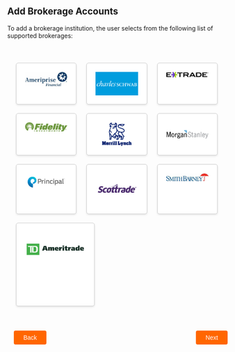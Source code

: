 ## Add Brokerage Accounts 

To add a brokerage institution, the user selects from the following list of supported brokerages: 

<div class="container-card">
    <div class="row-card">
        <div class="card-account">
            <img src="https://raw.githubusercontent.com/Fiserv/transfer-now/develop/assets/images/amer.png"/>
        </div>
        <div class="card-account">
            <img src="https://raw.githubusercontent.com/Fiserv/transfer-now/develop/assets/images/charles.png"/>
        </div>
        <div class="card-account">
            <img src="https://raw.githubusercontent.com/Fiserv/transfer-now/develop/assets/images/extrade.png"/>
        </div>
    </div>
    <div class="row-card">
        <div class="card-account">
            <img src="https://raw.githubusercontent.com/Fiserv/transfer-now/develop/assets/images/fied.png"/>
        </div>
        <div class="card-account">
            <img src="https://raw.githubusercontent.com/Fiserv/transfer-now/develop/assets/images/mer.png"/>
        </div>
        <div class="card-account">
            <img src="https://raw.githubusercontent.com/Fiserv/transfer-now/develop/assets/images/morgan.png"/>
        </div>
    </div>
    <div class="row-card">
        <div class="card-account">
            <img src="https://raw.githubusercontent.com/Fiserv/transfer-now/develop/assets/images/principle.png"/>
        </div>
        <div class="card-account">
            <img src="https://raw.githubusercontent.com/Fiserv/transfer-now/develop/assets/images/scot.png"/>
        </div>
        <div class="card-account">
            <img src="https://raw.githubusercontent.com/Fiserv/transfer-now/develop/assets/images/smith.png"/>
        </div>
    </div>
    <div class="single-column">
        <div class="card-account">
            <img src="https://raw.githubusercontent.com/Fiserv/transfer-now/develop/assets/images/TD.png"/>
        </div>
    </div>
</div>

<div class="add-brokerage-button-container">
    <br>
    <div class="add-brokerage-left-button">
        <a href="?path=docs/transfer-via-bank-accounts.md">Back</a>
    </div>
    <div class="add-brokerage-right-button">
        <a href="?path=docs/transfer-via-bank-accounts/accounts-restrictions.md">Next</a>
    </div>
</div>
<style>
    .add-brokerage-button-container {
        position: relative;
        width: 100%;
        height: 30px;
        font-family: sans-serif;
        margin: 0px 15px;
    }
    .add-brokerage-left-button a,
    .add-brokerage-right-button a{
        position: absolute;
        display: inline;
        border: 0px;
        background: rgb(255, 102, 0);
        color: rgb(255, 255, 255);
        padding: 8px 22px;
        cursor: pointer;
        border-radius: 4px;                                
        text-align: center;
        text-decoration: none;
        transition: all 0.3s ease;
    }
    .add-brokerage-left-button a{ 
        left: 0;
    }
    .add-brokerage-right-button a{
        right: 12px;
    }
    .add-brokerage-left-button a:hover,
    .add-brokerage-right-button a:hover {
        color: #f60;
        background-color: white;
        border: 2px solid #f60;
    }
    .container-card {
        margin: 0 auto;
        padding: 20px;
    }
    .row-card {
        display: flex;
        justify-content: left;
        gap: 5%;
        margin:20px 0;
    }
    .card-account {
        flex: 1;
        padding: 20px;
        border: 1px solid #ccc;
        border-radius: 5px;
        background-color: #fff;
        box-shadow: 0 2px 4px rgba(0, 0, 0, 0.1);
        text-align: center;
        transition: transform 0.2s ease-in-out;
    }
    .card-account:hover {
        transform: scale(1.05);
    }
    .card-account img{
        max-width: 100%;
        height: auto;
        display: block;
        margin: 0 auto;
    }
    .single-column {
        display: flex;
        justify-content: left;
        gap: 5%;
        margin: 20px 0;
    }
    .single-column .card-account {
        flex:1;
        max-width: 30%;
        height: 150px;
        padding: 20px;
        border: 1px solid #ccc;
        border-radius: 5px;
        background-color: #fff;
        box-shadow: 0 2px 4px rgba(0, 0, 0, 0.1);
        text-align: center;
        transition: transform 0.2s ease-in-out;
    }
</style>